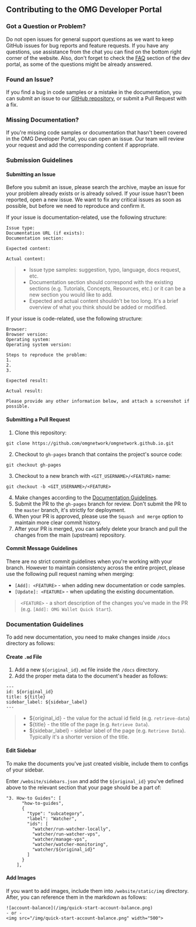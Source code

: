 ## Contributing to the OMG Developer Portal

### Got a Question or Problem?

Do not open issues for general support questions as we want to keep GitHub issues for bug reports and feature requests. If you have any questions, use assistance from the chat you can find on the bottom right corner of the website. Also, don't forget to check the [FAQ](https://docs.omg.network/faq) section of the dev portal, as some of the questions might be already answered.

### Found an Issue?

If you find a bug in code samples or a mistake in the documentation, you can submit an issue to our [GitHub repository](https://github.com/omgnetwork/omgnetwork.github.io), or submit a Pull Request with a fix.

### Missing Documentation?

If you're missing code samples or documentation that hasn't been covered in the OMG Developer Portal, you can open an issue. Our team will review your request and add the corresponding content if appropriate.

### Submission Guidelines

#### Submitting an Issue

Before you submit an issue, please search the archive, maybe an issue for your problem already exists or is already solved. If your issue hasn't been reported, open a new issue. We want to fix any critical issues as soon as possible, but before we need to reproduce and confirm it. 

If your issue is documentation-related, use the following structure:

```
Issue type: 
Documentation URL (if exists): 
Documentation section: 

Expected content: 

Actual content: 

```

> - Issue type samples: suggestion, typo, language, docs request, etc.
> - Documentation section should correspond with the existing sections (e.g. Tutorials, Concepts, Resources, etc.) or it can be a new section you would like to add.
> - Expected and actual content shouldn't be too long. It's a brief overview of what you think should be added or modified.

If your issue is code-related, use the following structure:

```
Browser: 
Browser version: 
Operating system: 
Operating system version: 

Steps to reproduce the problem:
1. 
2. 
3. 

Expected result: 

Actual result: 

Please provide any other information below, and attach a screenshot if possible.
```

#### Submitting a Pull Request

1. Clone this repository:

```
git clone https://github.com/omgnetwork/omgnetwork.github.io.git
```

2. Checkout to `gh-pages` branch that contains the project's source code:

```
git checkout gh-pages
```

3. Checkout to a new branch with `<GIT_USERNAME>/<FEATURE>` name:

```
git checkout -b <GIT_USERNAME>/<FEATURE>
```

4. Make changes according to the [Documentation Guidelines](#documentation-guidelines).
5. Submit the PR to the `gh-pages` branch for review. Don't submit the PR to the `master` branch, it's strictly for deployment.
6. When your PR is approved, please use the `Squash and merge` option to maintain more clear commit history.
7. After your PR is merged, you can safely delete your branch and pull the changes from the main (upstream) repository.

#### Commit Message Guidelines

There are no strict commit guidelines when you're working with your branch. However to maintain consistency across the entire project, please use the following pull request naming when merging:
- `[Add]: <FEATURE>` - when adding new documentation or code samples.
- `[Update]: <FEATURE>` - when updating the existing documentation.

> `<FEATURE>` - a short description of the changes you've made in the PR (e.g. `[Add]: OMG Wallet Quick Start`).

### Documentation Guidelines

To add new documentation, you need to make changes inside `/docs` directory as follows:

#### Create `.md` File

1. Add a new `${original_id}.md` file inside the `/docs` directory.
2. Add the proper meta data to the document's header as follows:
  
```
---
id: ${original_id}
title: ${title}
sidebar_label: ${sidebar_label}
---
```
> - ${original_id} - the value for the actual id field (e.g. `retrieve-data`)
> - ${title} - the title of the page (e.g. `Retrieve Data`).
> - ${sidebar_label} - sidebar label of the page (e.g. `Retrieve Data`). Typically it's a shorter version of the title.

#### Edit Sidebar

To make the documents you've just created visible, include them to configs of your sidebar.

Enter `/website/sidebars.json` and add the `${original_id}` you've defined above to the relevant section that your page should be a part of:

```
"3. How-to Guides": [
      "how-to-guides",
      {
        "type": "subcategory",
        "label": "Watcher",
        "ids": [
          "watcher/run-watcher-locally",
          "watcher/run-watcher-vps",
          "watcher/manage-vps",
          "watcher/watcher-monitoring",
          "watcher/${original_id}"
        ]
      }
    ],
```

#### Add Images

If you want to add images, include them into `/website/static/img` directory. After, you can reference them in the markdown as follows:

```
![account-balance](/img/quick-start-account-balance.png)
- or -
<img src="/img/quick-start-account-balance.png" width="500">
```
